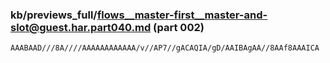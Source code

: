 ### kb/previews_full/flows__master-first__master-and-slot@guest.har.part040.md (part 002)

```md
AAABAAD///8A////AAAAAAAAAAAA/v//AP7//gACAQIA/gD/AAIBAgAA//8AAf8AAAICA
```

```
